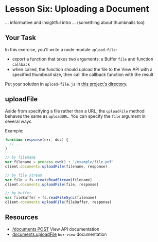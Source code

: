 # Lesson Six: Uploading a Document

... informative and insightful intro ... (something about thumbnails too)

## Your Task

In this exercise, you'll write a node module `upload-file`:
- export a function that takes two arguments: a Buffer `file` and function `callback`
- when called, the function should upload the file to the View API with a specified thumbnail size, then call the callback function with the result

Put your solution in `upload-file.js` in [this project's directory](/open/05-upload-file).

## uploadFile

Aside from specifying a file rather than a URL, the `uploadFile` method behaves the same as `uploadURL`. You can specify the `file` argument in several ways.

Example:
```js
function response(err, doc) {
  // ...
}

// by filename
var filename = process.cwd() + '/example/file.pdf'
client.documents.uploadFile(filename, response)

// by file stream
var file = fs.createReadStream(filename)
client.documents.uploadFile(file, response)

// by buffer
var fileBuffer = fs.readFileSync(filename)
client.documents.uploadFile(fileBuffer, response)
```

## Resources

* [/documents POST](https://developers.box.com/view/#post-documents) View API documentation
* [documents.uploadFile](https://www.npmjs.org/package/box-view#uploadfile) `box-view` documentation
